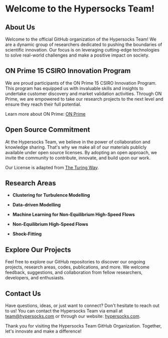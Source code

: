 # Welcome to the Hypersocks Team!

## About Us

Welcome to the official GitHub organization of the Hypersocks Team! We are a dynamic group of researchers dedicated to pushing the boundaries of scientific innovation. Our focus is on leveraging cutting-edge technologies to solve real-world challenges and make a positive impact on society.

## ON Prime 15 CSIRO Innovation Program

We are proud participants of the ON Prime 15 CSIRO Innovation Program. This program has equipped us with invaluable skills and insights to undertake customer discovery and market validation activities. Through ON Prime, we are empowered to take our research projects to the next level and ensure they reach their full potential.

Learn more about ON Prime: [ON Prime](https://oninnovation.awardsplatform.com)

## Open Source Commitment

At the Hypersocks Team, we believe in the power of collaboration and knowledge sharing. That's why we make all of our materials publicly available under open source licenses. By adopting an open approach, we invite the community to contribute, innovate, and build upon our work.

Our License is adapted from [The Turing Way](https://the-turing-way.netlify.app/index.html).

## Research Areas

- **Clustering for Turbulence Modelling**

- **Data-driven Modelling**

- **Machine Learning for Non-Equilibrium High-Speed Flows**

- **Non-Equilibrium High-Speed Flows**

- **Shock-Fitting**

## Explore Our Projects

Feel free to explore our GitHub repositories to discover our ongoing projects, research areas, codes, publications, and more. We welcome feedback, suggestions, and collaboration from fellow researchers, developers, and enthusiasts.

## Contact Us

Have questions, ideas, or just want to connect? Don't hesitate to reach out to us! You can contact the Hypersocks Team via email at [team@hypersocks.com](mailto:team@hypersocks.com) or through our website: [hypersocks.com](https://example.com/hypersocks).

Thank you for visiting the Hypersocks Team GitHub Organization. Together, let's innovate and make a difference!
